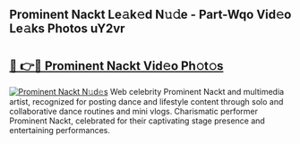 ## Prominent Nackt Le𝚊k𝚎d N𝚞𝚍e - Part-Wqo Vid𝚎o Le𝚊ks Photos uY2vr

# <h2><a href="http://fb3xek.evod.top/?m=Prominent+Nackt">🔗 👉🔴 Prominent Nackt Vid𝚎o Ph𝚘t𝚘s</a></h2>

[![Prominent Nackt N𝚞d𝚎s](https://i.imgur.com/8V9OHl7.gif)](http://fb3xek.evod.top/?m=Prominent+Nackt)
Web celebrity Prominent Nackt and multimedia artist, recognized for posting dance and lifestyle content through solo and collaborative dance routines and mini vlogs. Charismatic performer Prominent Nackt, celebrated for their captivating stage presence and entertaining performances. 
